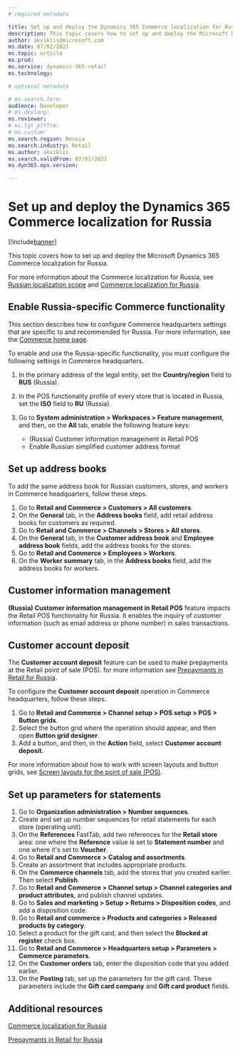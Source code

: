 ```yaml
---
# required metadata

title: Set up and deploy the Dynamics 365 Commerce localization for Russia
description: This topic covers how to set up and deploy the Microsoft Dynamics 365 Commerce localization for Russia.
author: akviklis@microsoft.com
ms.date: 07/02/2021
ms.topic: article
ms.prod: 
ms.service: dynamics-365-retail
ms.technology: 

# optional metadata

# ms.search.form:  
audience: Developer
# ms.devlang: 
ms.reviewer:
# ms.tgt_pltfrm: 
# ms.custom: 
ms.search.region: Russia
ms.search.industry: Retail
ms.author: akviklis
ms.search.validFrom: 07/01/2021
ms.dyn365.ops.version: 

---
```

# Set up and deploy the Dynamics 365 Commerce localization for Russia

[!include[banner](../includes/banner.md)]

This topic covers how to set up and deploy the Microsoft Dynamics 365 Commerce localization for Russia.

For more information about the Commerce localization for Russia, see [Russian localization scope](../../finance/localizations/russia.md) and [Commerce localization for Russia](rus-commerce-localization.md).

## Enable Russia-specific Commerce functionality

This section describes how to configure Commerce headquarters settings that are specific to and recommended for Russia. For more information, see the [Commerce home page](../index.md).

To enable and use the Russia-specific functionality, you must configure the following settings in Commerce headquarters.

1. In the primary address of the legal entity, set the **Country/region** field to **RUS** (Russia).
1. In the POS functionality profile of every store that is located in Russia, set the **ISO** field to **RU** (Russia).
1. Go to **System administration \> Workspaces \> Feature management**, and then, on the **All** tab, enable the following feature keys:

    - (Russia) Customer information management in Retail POS
    - Enable Russian simplified customer address format

## Set up address books

To add the same address book for Russian customers, stores, and workers in Commerce headquarters, follow these steps.

1. Go to **Retail and Commerce \> Customers \> All customers**.
1. On the **General** tab, in the **Address books** field, add retail address books for customers as required.
1. Go to **Retail and Commerce \> Channels \> Stores \> All stores**.
1. On the **General** tab, in the **Customer address book** and **Employee address book** fields, add the address books for the stores.
1. Go to **Retail and Commerce \> Employees \> Workers**.
1. On the **Worker summary** tab, in the **Address books** field, add the address books for workers.

## Customer information management

**(Russia) Customer information management in Retail POS** feature impacts the Retail POS functionality for Russia. It enables the inquiry of customer information (such as email address or phone number) in sales transactions.

## Customer account deposit

The **Customer account deposit** feature can be used to make prepayments at the Retail point of sale (POS). for more information see [Prepaymants in Retail for Russia](rus-commerce-prepayments.md).

To configure the **Customer account deposit** operation in Commerce headquarters, follow these steps.

1. Go to **Retail and Commerce \> Channel setup \> POS setup \> POS \> Button grids**.
1. Select the button grid where the operation should appear, and then open **Button grid designer**.
1. Add a button, and then, in the **Action** field, select **Customer account deposit**.

For more information about how to work with screen layouts and button grids, see [Screen layouts for the point of sale (POS)](../pos-screen-layouts.md).

## Set up parameters for statements

1. Go to **Organization administration \> Number sequences**.
1. Create and set up number sequences for retail statements for each store (operating unit).
1. On the **References** FastTab, add two references for the **Retail store** area: one where the **Reference** value is set to **Statement number** and one where it's set to **Voucher**.
1. Go to **Retail and Commerce \> Catalog and assortments**.
1. Create an assortment that includes appropriate products.
1. On the **Commerce channels** tab, add the stores that you created earlier. Then select **Publish**.
1. Go to **Retail and Commerce \> Channel setup \> Channel categories and product attributes**, and publish channel updates.
1. Go to **Sales and marketing \> Setup > Returns \> Disposition codes**, and add a disposition code.
1. Go to **Retail and commerce \> Products and categories \> Released products by category**.
1. Select a product for the gift card, and then select the **Blocked at register** check box.
1. Go to **Retail and Commerce \> Headquarters setup \> Parameters \> Commerce parameters**.
1. On the **Customer orders** tab, enter the disposition code that you added earlier.
1. On the **Posting** tab, set up the parameters for the gift card. These parameters include the **Gift card company** and **Gift card product** fields.

## Additional resources

[Commerce localization for Russia](rus-commerce-localization.md) 

[Prepaymants in Retail for Russia](rus-commerce-prepayments.md)
